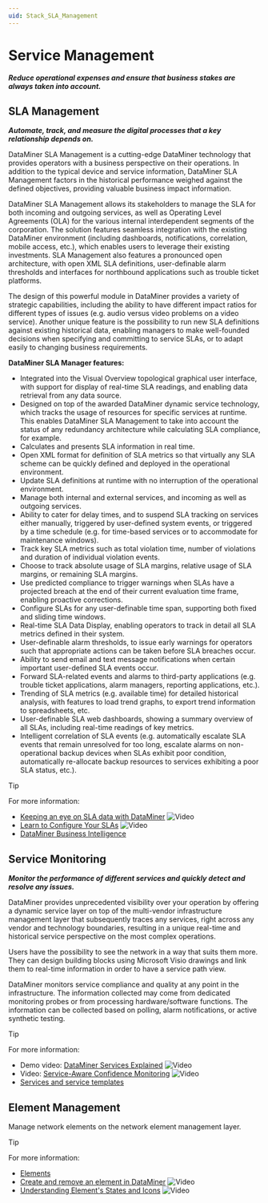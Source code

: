 ```yaml
---
uid: Stack_SLA_Management
---
```


# Service Management

***Reduce operational expenses and ensure that business stakes are always taken into account.***

## SLA Management

***Automate, track, and measure the digital processes that a key relationship depends on.***

DataMiner SLA Management is a cutting-edge DataMiner technology that provides operators with a business perspective on their operations. In addition to the typical device and service information, DataMiner SLA Management factors in the historical performance weighed against the defined objectives, providing valuable business impact information.

DataMiner SLA Management allows its stakeholders to manage the SLA for both incoming and outgoing services, as well as Operating Level Agreements (OLA) for the various internal interdependent segments of the corporation. The solution features seamless integration with the existing DataMiner environment (including dashboards, notifications, correlation, mobile access, etc.), which enables users to leverage their existing investments. SLA Management also features a pronounced open architecture, with open XML SLA definitions, user-definable alarm thresholds and interfaces for northbound applications such as trouble ticket platforms.

The design of this powerful module in DataMiner provides a variety of strategic capabilities, including the ability to have different impact ratios for different types of issues (e.g. audio versus video problems on a video service). Another unique feature is the possibility to run new SLA definitions against existing historical data, enabling managers to make well-founded decisions when specifying and committing to service SLAs, or to adapt easily to changing business requirements.

**DataMiner SLA Manager features:**

- Integrated into the Visual Overview topological graphical user interface, with support for display of real-time SLA readings, and enabling data retrieval from any data source.
- Designed on top of the awarded DataMiner dynamic service technology, which tracks the usage of resources for specific services at runtime. This enables DataMiner SLA Management to take into account the status of any redundancy architecture while calculating SLA compliance, for example.
- Calculates and presents SLA information in real time.
- Open XML format for definition of SLA metrics so that virtually any SLA scheme can be quickly defined and deployed in the operational environment.
- Update SLA definitions at runtime with no interruption of the operational environment.
- Manage both internal and external services, and incoming as well as outgoing services.
- Ability to cater for delay times, and to suspend SLA tracking on services either manually, triggered by user-defined system events, or triggered by a time schedule (e.g. for time-based services or to accommodate for maintenance windows).
- Track key SLA metrics such as total violation time, number of violations and duration of individual violation events.
- Choose to track absolute usage of SLA margins, relative usage of SLA margins, or remaining SLA margins.
- Use predicted compliance to trigger warnings when SLAs have a projected breach at the end of their current evaluation time frame, enabling proactive corrections.
- Configure SLAs for any user-definable time span, supporting both fixed and sliding time windows.
- Real-time SLA Data Display, enabling operators to track in detail all SLA metrics defined in their system.
- User-definable alarm thresholds, to issue early warnings for operators such that appropriate actions can be taken before SLA breaches occur.
- Ability to send email and text message notifications when certain important user-defined SLA events occur.
- Forward SLA-related events and alarms to third-party applications (e.g. trouble ticket applications, alarm managers, reporting applications, etc.).
- Trending of SLA metrics (e.g. available time) for detailed historical analysis, with features to load trend graphs, to export trend information to spreadsheets, etc.
- User-definable SLA web dashboards, showing a summary overview of all SLAs, including real-time readings of key metrics.
- Intelligent correlation of SLA events (e.g. automatically escalate SLA events that remain unresolved for too long, escalate alarms on non-operational backup devices when SLAs exhibit poor condition, automatically re-allocate backup resources to services exhibiting a poor SLA status, etc.).

> [!TIP]
>
> For more information:
>
> - [Keeping an eye on SLA data with DataMiner](https://www.youtube.com/watch?v=u-fxWo3DGYo&ab_channel=DataMinerbySkylineCommunications) ![Video](~/dataminer/images/video_Duo.png)
> - [Learn to Configure Your SLAs](https://www.youtube.com/watch?v=c_9tAupBP_4&ab_channel=DataMinerbySkylineCommunications) ![Video](~/dataminer/images/video_Duo.png)
> - [DataMiner Business Intelligence](xref:sla)

## Service Monitoring

***Monitor the performance of different services and quickly detect and resolve any issues.***

DataMiner provides unprecedented visibility over your operation by offering a dynamic service layer on top of the multi-vendor infrastructure management layer that subsequently traces any services, right across any vendor and technology boundaries, resulting in a unique real-time and historical service perspective on the most complex operations.

Users have the possibility to see the network in a way that suits them more. They can design building blocks using Microsoft Visio drawings and link them to real-time information in order to have a service path view.

DataMiner monitors service compliance and quality at any point in the infrastructure. The information collected may come from dedicated monitoring probes or from processing hardware/software functions. The information can be collected based on polling, alarm notifications, or active synthetic testing.

> [!TIP]
> For more information:
>
> - Demo video: [DataMiner Services Explained](https://www.youtube.com/watch?v=pK5z0nzfW_Q) ![Video](~/dataminer/images/video_Duo.png)
> - Video: [Service-Aware Confidence Monitoring](https://www.youtube.com/watch?v=f0Z581xPrI4) ![Video](~/dataminer/images/video_Duo.png)
> - [Services and service templates](xref:About_services)

## Element Management

Manage network elements on the network element management layer.

> [!TIP]
> For more information:
>
> - [Elements](xref:About_elements)
> - [Create and remove an element in DataMiner](https://www.youtube.com/watch?v=vS5AU4r611A&ab_channel=DataMinerbySkylineCommunications) ![Video](~/dataminer/images/video_Duo.png)
> - [Understanding Element's States and Icons](https://www.youtube.com/watch?v=V9Qn3VoKOCs&ab_channel=DataMinerbySkylineCommunications) ![Video](~/dataminer/images/video_Duo.png)
